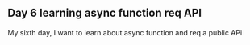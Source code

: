 ## Day 6 learning async function req API
My sixth day, I want to learn about async function and req a public APi

